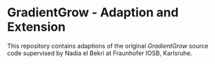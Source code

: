 # GradientGrow - Adaption and Extension 

This repository contains adaptions of the original *GradientGrow* source code supervised by Nadia el Bekri at Fraunhofer IOSB, Karlsruhe. 
